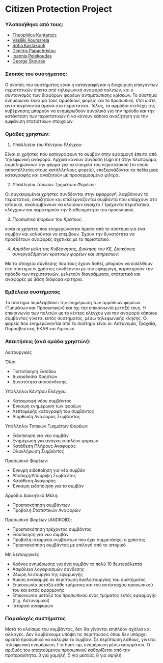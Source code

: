 # Citizen Protection Project
### Υλοποιήθηκε από τους:

* [Theophilos Kantartzis](https://github.com/TheoKant/ "Theophilos Kantartzis")
* [Vasiliki Koumarela](https://github.com/VasiaKoum/ "Vasiliki Koumarela")
* [Sofia Kostakonti](https://github.com/SofiaKstk/ "Sofia Kostakonti")
* [Dimitris Papachristou](https://github.com/dimpapac/ "Dimitris Papachristou")
* [Ioannis Pelekoudas](https://github.com/pelekoudasq/ "Ioannis Pelekoudas")
* [George Skouras](https://github.com/GaSkouras/ "George Skouras")

### Σκοπός του συστήματος:

Ο σκοπός του συστήματος είναι η καταγραφή και η διαχείριση επειγόντων περιστατικών έπειτα από τηλεφωνική αναφορά πολιτών, και ο συντονισμός των διαφόρων φορέων αντιμετώπισης κρίσεων. Το σύστημα ενημερώνει έγκαιρα τους αρμόδιους φορείς και το προσωπικό, έτσι ώστε ανταποκρίνονται άμεσα στο περιστατικο. Τέλος, τα αρμόδια στελέχη της κυβέρνησης μπορούν να ενημερωθούν συνολικά για την πρόοδο και την κατάσταση των περιστατικών ή να κάνουν κάποια αναζήτηση για την εμφάνιση στατιστικών στοιχείων.

### Ομάδες χρηστών:

1. _Υπάλληλοι του Κέντρου Ελέγχου:_ 

Είναι οι χρήστες που καταγράφουν το συμβάν στην εφαρμογή έπειτα από τηλεφωνική αναφορά. Αρχικά κάνουν σύνδεση (sign in) στην πλατφόρμα, συμπληρώνουν την φόρμα για τα στοιχεία του περιστατικού (το οποίο αποστέλλεται στους κατάλληλους φορείς), επεξεργάζονται τα πεδία μιας καταγραφής και αναζητούν με προσαρμοσμένα φίλτρα.
 
2. _Υπάλληλοι Τοπικών Τμημάτων Φορέων:_

Οι συγκεκριμένοι χρήστες συνδέονται στην εφαρμογή, λαμβάνουν το περιστατικό,  αναζητούν και επεξεργάζονται συμβάντα που υπάρχουν στο ιστορικό, αναλαμβάνουν να κλείσουν ανοιχτά / τρέχοντα περιστατικά, ελέγχουν και παρατηρούν την διαθεσιμότητα του προσωπικού.

3. _Προσωπικό Φορέων του Κράτους:_

είναι οι χρήστες που ενημερώνονται άμεσα από το σύστημα για ένα συμβάν και καλούνται να επέμβουν. Έχουν την δυνατότητα να προσθέτουν αναφορές σχετικές με το περιστατικό.

4. _Αρμόδια μέλη της Κυβέρνησης, Διοίκηση του ΚΕ, Διοικήσεις συνεργαζόμενων κρατικών φορέων και υπηρεσιών:_

Με τα στοιχεία σύνδεσης που τους έχουν δοθεί, μπορούν να εισέλθουν στο σύστημα 
οι χρήστες συνδέονται με την εφαρμογή, παρατηρούν την πρόοδο των περιστατικών, μελετούν διαγράμματα, στατιστικά και αναφορές με βάση διάφορα κριτήρια. 

### Εμβέλεια συστήματος

Το σύστημα περιλαμβάνει την ενημέρωση των αρμόδιων φορέων (Τμημάτων και Προσωπικών) και όχι την επικοινωνία μεταξύ τους.
Η επικοινωνία των πολιτών με το κέντρο ελέγχου για την αναφορά κάποιου συμβάντος γίνεται εκτός συστήματος, μέσω τηλεφωνικής κλήσης.
Οι φορείς που ενημερώνονται από το σύστημα είναι οι: Αστυνομία, Τροχαία, Πυροσβεστική,  ΕΚΑΒ και Λιμενικό. 

###  Απαιτήσεις (ανά ομάδα χρηστών):

Λειτουργικές

Όλοι:
* Πιστοποίηση Εισόδου
* Δικαιοδοσία Χρηστών
* Δυνατότητα αποσύνδεσης

Υπάλληλοι Κέντρου Ελέγχου:
* Καταγραφή νέου συμβάντος
* Έγκαιρη ενημέρωση των φορέων
* Λεπτομερής καταγραφή του συμβάντος
* Διόρθωση Αναφοράς Συμβάντος

Υπάλληλοι Τοπικών Τμημάτων Φορέων:
* Ειδοποίηση για νέο συμβάν
* Ενημέρωση για ανάγκη επιπλέον φορέων
* Κατάθεση Πλήρους Αναφοράς
* Ολοκλήρωση Συμβάντος

Προσωπικό Φορέων:
* Έγκυρη ειδοποίηση για νέο συμβάν
* Αποδοχή/Απόρριψη Συμβάντος
* Κατάθεση Αναφοράς
* Έγκαιρη ειδοποίηση για το συμβάν

Αρμόδια Διοικητικά Μέλη:
* Προεπισκόπηση συμβάντων
* Προβολή Στατιστικών Αναφορών 

Προσωπικό Φορέων (ANDROID):
*	Προεπισκόπηση τρέχοντος συμβάντος
*	Ειδοποίηση για νέο συμβάν
*	Προβολή ιστορικού συμβάντων που έχει συμμετάσχει ο χρήστης
* Προεπισκόπηση συμβάντος με επιλογή από το ιστορικό


Μη λειτουργικές
* Χρόνος ενημέρωσης για ένα συμβάν το πολύ 10 δευτερόλεπτα
* Ασφάλεια λογαριασμών σύνδεσης
* 24ωρη λειτουργία της εφαρμογής
* Άμεση ανάκαμψη σε περίπτωση δυσλειτουργίας του συστήματος  
* Επικοινωνία μεταξύ κάθε τμήματος και του αντίστοιχου προσωπικού του και εκτός εφαρμογής
* Επικοινωνία μεταξύ του προσωπικού ενός τμήματος εκτός εφαρμογής (π.χ. Αστυνομικοί)
* Ιστορικό αναφορών


### Παραδοχές συστήματος
Μετά το κλείσιμο του συμβάντος, δεν θα γίνονται επιπλέον σχόλια και αλλαγές.
Δεν λαμβάνουμε υπόψη τις περιπτώσεις όπου δεν υπάρχει αρκετό προσωπικό να καλύψει το συμβάν.
Σε περίπτωση λάθους, γίνεται τηλεφωνική ενημέρωση.
Για back-up, ενημέρωση μέσω ασυρμάτου.
Ο αριθμός του απαιτούμενου προσωπικού καθορίζεται από την προτεραιότητα. 3 για χαμηλή, 5 για μεσαία, 8 για υψηλή.



